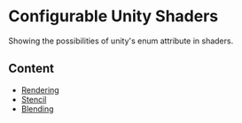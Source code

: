 # Configurable Unity Shaders

Showing the possibilities of unity's enum attribute in shaders.

## Content
* [Rendering](../../wiki/Rendering)
* [Stencil](../../wiki/Stencil)
* [Blending](../../wiki/Blending)
